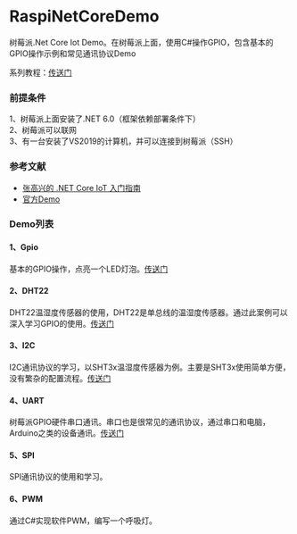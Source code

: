 # RaspiNetCoreDemo
树莓派.Net Core Iot Demo。在树莓派上面，使用C#操作GPIO，包含基本的GPIO操作示例和常见通讯协议Demo  

系列教程：[传送门](https://www.quarkbook.com/?p=686 "传送门")

### 前提条件
1、树莓派上面安装了.NET 6.0（框架依赖部署条件下）  
2、树莓派可以联网  
3、有一台安装了VS2019的计算机，并可以连接到树莓派（SSH）  

### 参考文献
- [张高兴的 .NET Core IoT 入门指南](https://zhangyue.xin/Article/Content/61 "张高兴的 .NET Core IoT 入门指南")
- [官方Demo](https://github.com/dotnet/iot/tree/master/src/devices "官方Demo")

### Demo列表
#### 1、Gpio
基本的GPIO操作，点亮一个LED灯泡。[传送门](https://www.quarkbook.com/?p=686 "传送门")

#### 2、DHT22
DHT22温湿度传感器的使用，DHT22是单总线的温湿度传感器。通过此案例可以深入学习GPIO的使用。[传送门](https://www.quarkbook.com/?p=699 "传送门")

#### 3、I2C
I2C通讯协议的学习，以SHT3x温湿度传感器为例。主要是SHT3x使用简单方便，没有繁杂的配置流程。[传送门](https://www.quarkbook.com/?p=709 "传送门")

#### 4、UART
树莓派GPIO硬件串口通讯。串口也是很常见的通讯协议，通过串口和电脑，Arduino之类的设备通讯。[传送门](https://www.quarkbook.com/?p=712 "传送门")

#### 5、SPI
SPI通讯协议的使用和学习。

#### 6、PWM
通过C#实现软件PWM，编写一个呼吸灯。
